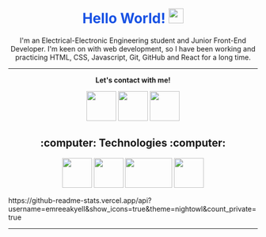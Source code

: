 <h1 align="center" style="color:#1852E4">Hello World! <img src="https://raw.githubusercontent.com/MartinHeinz/MartinHeinz/master/wave.gif" width="30px"></h1>

<p align="center">I'm an Electrical-Electronic Engineering student and Junior Front-End Developer. I'm keen on with web development, so I have been working and practicing HTML, CSS, Javascript, Git, GitHub and React for a long time.</p>
<hr>
<p align="center">
  <b>Let's contact with me!</b>

  <p align="center">
    <a href="https://twitter.com/emreeakyell" alt="Twitter"><img src="https://pics.freeicons.io/uploads/icons/png/3848290321556105338-512.png" width="60" height="60"></a>
    <a href="https://www.linkedin.com/in/furkan-emre-akyel-b9999424a/" alt="Linkedin"><img src="https://pics.freeicons.io/uploads/icons/png/16090541531530099327-512.png" width="60" height="60"></a>
    <a href="https://www.instagram.com/ceyrannmuhendisi/" alt="Contact me"><img src="https://pics.freeicons.io/uploads/icons/png/6590558241561032669-512.png" width="60" height="60"></a>
    
  </p>

<h2 align="center">:computer: Technologies :computer:</h2>

<p align="center">
  <img src="http://resources.spacexchimp.com/images/logos/HTML5.png" width="60" height="60">
  <img src="http://resources.spacexchimp.com/images/logos/CSS3.png" width="60" height="60">
  <img src="https://1000logos.net/wp-content/uploads/2020/09/JavaScript-Logo.png" width="95" height="60">
  <img src="https://pics.freeicons.io/uploads/icons/png/20167174151551942641-512.png" width="60" height="60">
    
</p>
https://github-readme-stats.vercel.app/api?username=emreeakyell&show_icons=true&theme=nightowl&count_private=true

<hr>

